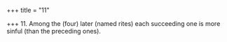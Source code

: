 +++
title = "11"

+++
11. Among the (four) later (named rites) each succeeding one is more sinful (than the preceding ones).
